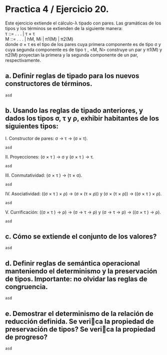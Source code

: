 # Practica 4 / Ejercicio 20.
Este ejercicio extiende el cálculo-λ tipado con pares. Las gramáticas de los tipos y los términos se extienden de la siguiente manera:  
τ ::= . . . | τ × τ  
M ::= . . . | hM, Mi | π1(M) | π2(M)  
donde σ × τ es el tipo de los pares cuya primera componente es de tipo σ y cuya segunda componente es de tipo τ , <M, N> construye un par y π1(M) y π2(M) proyectan la primera y la segunda componente de un par, respectivamente.  
## a. Definir reglas de tipado para los nuevos constructores de términos.  
```
asd
```
## b. Usando las reglas de tipado anteriores, y dados los tipos σ, τ y ρ, exhibir habitantes de los siguientes tipos: 
I. Constructor de pares: σ → τ → (σ × τ).  
```
asd
```
II. Proyecciones: (σ × τ ) → σ y (σ × τ ) → τ.  
```
asd
```
III. Conmutatividad: (σ × τ ) → (τ × σ).  
```
asd
```
IV. Asociatividad: ((σ × τ ) × ρ) → (σ × (τ × ρ)) y (σ × (τ × ρ)) → ((σ × τ ) × ρ).  
```
asd
```
V. Currificación: ((σ × τ ) → ρ) → (σ → τ → ρ) y (σ → τ → ρ) → ((σ × τ ) → ρ).  
```
asd
```
## c. Cómo se extiende el conjunto de los valores?  
```
asd
```
## d. Definir reglas de semántica operacional manteniendo el determinismo y la preservación de tipos. Importante: no olvidar las reglas de congruencia.  
```
asd
```
## e. Demostrar el determinismo de la relación de reducción definida. Se verica la propiedad de preservación de tipos? Se verica la propiedad de progreso?  
```
asd
```

 

